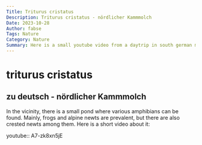 ```yaml
---
Title: Triturus cristatus
Description: Triturus cristatus - nördlicher Kammmolch
Date: 2023-10-28
Author: fabse
Tags: Nature
Category: Nature
Summary: Here is a small youtube video from a daytrip in south german mountains
---
```


# triturus cristatus
## zu deutsch - nördlicher Kammmolch

In the vicinity, there is a small pond where various amphibians can be found. Mainly, frogs and alpine newts are prevalent, but there are also crested newts among them. Here is a short video about it:

youtube:: A7-zk8xn5jE